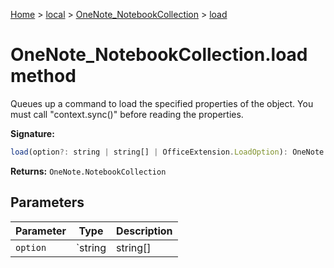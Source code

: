 [Home](./index) &gt; [local](local.md) &gt; [OneNote\_NotebookCollection](local.onenote_notebookcollection.md) &gt; [load](local.onenote_notebookcollection.load.md)

# OneNote\_NotebookCollection.load method

Queues up a command to load the specified properties of the object. You must call "context.sync()" before reading the properties.

**Signature:**
```javascript
load(option?: string | string[] | OfficeExtension.LoadOption): OneNote.NotebookCollection;
```
**Returns:** `OneNote.NotebookCollection`

## Parameters

|  Parameter | Type | Description |
|  --- | --- | --- |
|  `option` | `string | string[] | OfficeExtension.LoadOption` |  |

